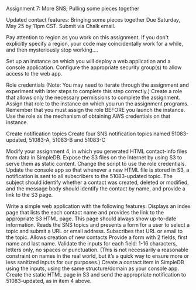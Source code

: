 Assignment 7: More SNS; Pulling some pieces together


Updated contact features: Bringing some pieces together
Due Saturday, May 25 by 11pm CST. Submit via Chalk email.

Pay attention to region as you work on this assignment. 
If you don't explicitly specify a region, your code may coincidentally work for a while, and then mysteriously stop working....

Set up an instance on which you will deploy a web application and a console application.
Configure the appropriate security group(s) to allow access to the web app.

Role credentials (Note: You may need to iterate through the assignment and experiment with later steps to complete this step correctly.)
Create a role that allows only the necessary permissions to complete the assignment.
Assign that role to the instance on which you run the assignment programs. Remember that you must assign the role BEFORE you launch the instance.
Use the role as the mechanism of obtaining AWS credentials on that instance.

Create notification topics
Create four SNS notification topics named 51083-updated, 51083-A, 51083-B and 51083-C

Modify your assignment 4, in which you generated HTML contact-info files from data in SimpleDB.
Expose the S3 files on the Internet by using S3 to serve them as static content.
Change the script to use the role credentials.
Update the console app so that whenever a new HTML file is stored in S3, a notification is sent to all subscribers to the 51083-updated topic. 
The subject should identify whether a contact was created, deleted or modified, and the message body should identify the contact by name, and provide a link to the S3 page.

Write a simple web application with the following features:
Displays an index page that lists the each contact name and provides the link to the appropriate S3 HTML page. This page should always show up-to-date information.
Reads the SNS topics and presents a form for a user to select a topic and submit a URL or email address.
Subscribes that URL or email to the topic.
Allows creation of new contacts
Provide a form with 2 fields, first name and last name. 
Validate the inputs for each field: 1-16 characters, letters only, no spaces or punctuation. 
(This is not necessarily a reasonable constraint on names in the real world, but it’s a quick way to ensure more or less sanitized inputs for our purposes.)
Create a contact item in SimpleDB using the inputs, using the same structure/domain as your console app.
Create the static HTML page in S3 and send the appropriate notification to 51083-updated, as in item 4 above.
